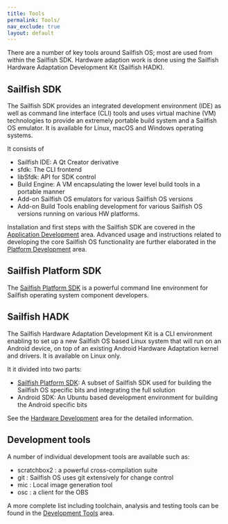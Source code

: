 ```yaml
---
title: Tools
permalink: Tools/
nav_exclude: true
layout: default
---
```


There are a number of key tools around Sailfish OS; most are used from within the Sailfish SDK. Hardware adaption work is done using the Sailfish Hardware Adaptation Development Kit (Sailfish HADK).

## Sailfish SDK

The Sailfish SDK provides an integrated development environment (IDE) as well as command line interface (CLI) tools and uses virtual machine (VM) technologies to provide an extremely portable build system and a Sailfish OS emulator. It is available for Linux, macOS and Windows operating systems.

It consists of

  - Sailfish IDE: A Qt Creator derivative
  - sfdk: The CLI frontend
  - libSfdk: API for SDK control
  - Build Engine: A VM encapsulating the lower level build tools in a portable manner
  - Add-on Sailfish OS emulators for various Sailfish OS versions
  - Add-on Build Tools enabling development for various Sailfish OS versions running on various HW platforms.

Installation and first steps with the Sailfish SDK are covered in the [Application Development](/Develop/Apps) area. Advanced usage and instructions related to developing the core Sailfish OS functionality are further elaborated in the [Platform Development](/Develop/Platform) area.

## Sailfish Platform SDK

The [Sailfish Platform SDK](/Tools/Platform_SDK) is a powerful command line environment for Sailfish operating system component developers.

## Sailfish HADK

The Sailfish Hardware Adaptation Development Kit is a CLI environment enabling to set up a new Sailfish OS based Linux system that will run on an Android device, on top of an existing Android Hardware Adaptation kernel and drivers. It is available on Linux only.

It it divided into two parts:

  - [Sailfish Platform SDK](/Tools/Platform_SDK): A subset of Sailfish SDK used for building the Sailfish OS specific bits and integrating the full solution
  - Android SDK: An Ubuntu based development environment for building the Android specific bits

See the [Hardware Development](/Tools/Hardware_Adaptation_Development_Kit) area for the detailed information.

## Development tools

A number of individual development tools are available such as:

  - scratchbox2 : a powerful cross-compilation suite
  - git : Sailfish OS uses git extensively for change control
  - mic : Local image generation tool
  - osc : a client for the OBS

A more complete list including toolchain, analysis and testing tools can be found in the [Development Tools](/Tools/Development) area.
